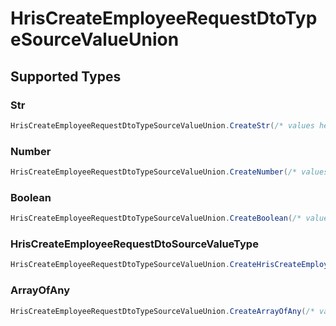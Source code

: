 # HrisCreateEmployeeRequestDtoTypeSourceValueUnion


## Supported Types

### Str

```csharp
HrisCreateEmployeeRequestDtoTypeSourceValueUnion.CreateStr(/* values here */);
```

### Number

```csharp
HrisCreateEmployeeRequestDtoTypeSourceValueUnion.CreateNumber(/* values here */);
```

### Boolean

```csharp
HrisCreateEmployeeRequestDtoTypeSourceValueUnion.CreateBoolean(/* values here */);
```

### HrisCreateEmployeeRequestDtoSourceValueType

```csharp
HrisCreateEmployeeRequestDtoTypeSourceValueUnion.CreateHrisCreateEmployeeRequestDtoSourceValueType(/* values here */);
```

### ArrayOfAny

```csharp
HrisCreateEmployeeRequestDtoTypeSourceValueUnion.CreateArrayOfAny(/* values here */);
```
